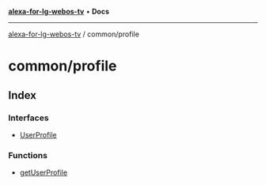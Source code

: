 [**alexa-for-lg-webos-tv**](../../README.md) • **Docs**

***

[alexa-for-lg-webos-tv](../../modules.md) / common/profile

# common/profile

## Index

### Interfaces

- [UserProfile](interfaces/UserProfile.md)

### Functions

- [getUserProfile](functions/getUserProfile.md)
